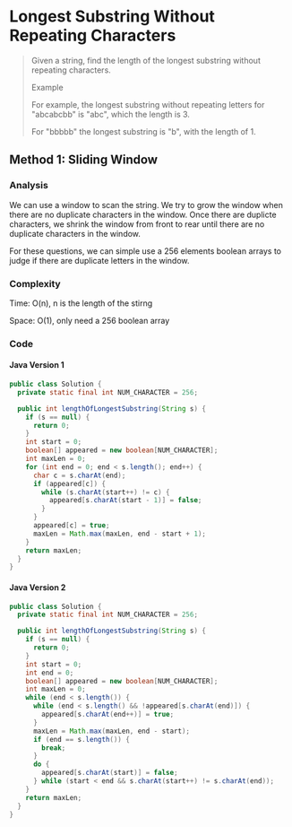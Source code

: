 # Longest Substring Without Repeating Characters
> Given a string, find the length of the longest substring without repeating characters. 
>
> Example
>
> For example, the longest substring without repeating letters for "abcabcbb" is "abc", which the length is 3.
>
> For "bbbbb" the longest substring is "b", with the length of 1.

## Method 1: Sliding Window
### Analysis
We can use a window to scan the string. We try to grow the window when there are no duplicate characters in the window. Once there are duplicte characters, we shrink the window from front to rear until there are no duplicate characters in the window. 

For these questions, we can simple use a 256 elements boolean arrays to judge if there are duplicate letters in the window. 

### Complexity
Time: O(n), n is the length of the stirng

Space: O(1), only need a 256 boolean array

### Code
#### Java Version 1
```java
public class Solution {
  private static final int NUM_CHARACTER = 256;

  public int lengthOfLongestSubstring(String s) {
    if (s == null) {
      return 0;
    }
    int start = 0;
    boolean[] appeared = new boolean[NUM_CHARACTER];
    int maxLen = 0;
    for (int end = 0; end < s.length(); end++) {
      char c = s.charAt(end);
      if (appeared[c]) {
        while (s.charAt(start++) != c) {
          appeared[s.charAt(start - 1)] = false;
        }
      }
      appeared[c] = true;
      maxLen = Math.max(maxLen, end - start + 1);
    }
    return maxLen;
  }
}
```

#### Java Version 2
```java
public class Solution {
  private static final int NUM_CHARACTER = 256;

  public int lengthOfLongestSubstring(String s) {
    if (s == null) {
      return 0;
    }
    int start = 0;
    int end = 0;
    boolean[] appeared = new boolean[NUM_CHARACTER];
    int maxLen = 0;
    while (end < s.length()) {
      while (end < s.length() && !appeared[s.charAt(end)]) {
        appeared[s.charAt(end++)] = true;
      }
      maxLen = Math.max(maxLen, end - start);
      if (end == s.length()) {
        break;
      }
      do {
        appeared[s.charAt(start)] = false;
      } while (start < end && s.charAt(start++) != s.charAt(end));
    }
    return maxLen;
  }
}
```
